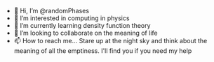 - 👋 Hi, I’m @randomPhases
- 👀 I’m interested in computing in physics
- 🌱 I’m currently learning density function theory
- 💞️ I’m looking to collaborate on the meaning of life
- 📫 How to reach me...  Stare up at the night sky and think about the meaning of all the emptiness.  I'll find you if you need my help

<!---
randomPhases/randomPhases is a ✨ special ✨ repository because its `README.md` (this file) appears on your GitHub profile.
You can click the Preview link to take a look at your changes.
--->
